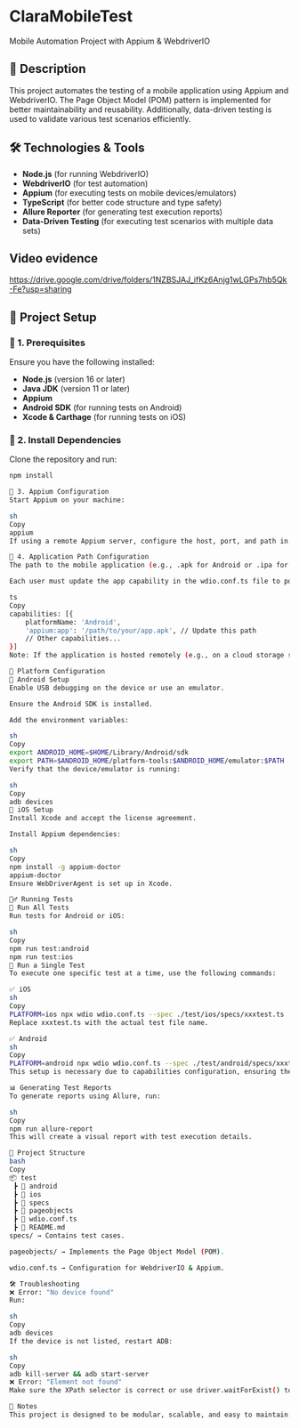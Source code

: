 # ClaraMobileTest

Mobile Automation Project with Appium & WebdriverIO

## 📖 Description
This project automates the testing of a mobile application using Appium and WebdriverIO. The Page Object Model (POM) pattern is implemented for better maintainability and reusability. Additionally, data-driven testing is used to validate various test scenarios efficiently.

## 🛠️ Technologies & Tools
- **Node.js** (for running WebdriverIO)
- **WebdriverIO** (for test automation)
- **Appium** (for executing tests on mobile devices/emulators)
- **TypeScript** (for better code structure and type safety)
- **Allure Reporter** (for generating test execution reports)
- **Data-Driven Testing** (for executing test scenarios with multiple data sets)

## Video evidence
https://drive.google.com/drive/folders/1NZBSJAJ_ifKz6Anjg1wLGPs7hb5Qk-Fe?usp=sharing

## 🚀 Project Setup

### 🔹 1. Prerequisites
Ensure you have the following installed:
- **Node.js** (version 16 or later)
- **Java JDK** (version 11 or later)
- **Appium**
- **Android SDK** (for running tests on Android)
- **Xcode & Carthage** (for running tests on iOS)

### 🔹 2. Install Dependencies
Clone the repository and run:

```sh
npm install

🔹 3. Appium Configuration
Start Appium on your machine:

sh
Copy
appium
If using a remote Appium server, configure the host, port, and path in the wdio.conf.ts file accordingly.

🔹 4. Application Path Configuration
The path to the mobile application (e.g., .apk for Android or .ipa for iOS) is specified in the wdio.conf.ts file. By default, it points to a local path on your machine.

Each user must update the app capability in the wdio.conf.ts file to point to the correct path of the application on their system. For example:

ts
Copy
capabilities: [{
    platformName: 'Android',
    'appium:app': '/path/to/your/app.apk', // Update this path
    // Other capabilities...
}]
Note: If the application is hosted remotely (e.g., on a cloud storage service), you can provide a direct URL to the file instead of a local path.

📱 Platform Configuration
🔹 Android Setup
Enable USB debugging on the device or use an emulator.

Ensure the Android SDK is installed.

Add the environment variables:

sh
Copy
export ANDROID_HOME=$HOME/Library/Android/sdk
export PATH=$ANDROID_HOME/platform-tools:$ANDROID_HOME/emulator:$PATH
Verify that the device/emulator is running:

sh
Copy
adb devices
🔹 iOS Setup
Install Xcode and accept the license agreement.

Install Appium dependencies:

sh
Copy
npm install -g appium-doctor
appium-doctor
Ensure WebDriverAgent is set up in Xcode.

🏃‍♂️ Running Tests
🔹 Run All Tests
Run tests for Android or iOS:

sh
Copy
npm run test:android
npm run test:ios
🔹 Run a Single Test
To execute one specific test at a time, use the following commands:

✅ iOS
sh
Copy
PLATFORM=ios npx wdio wdio.conf.ts --spec ./test/ios/specs/xxxtest.ts
Replace xxxtest.ts with the actual test file name.

✅ Android
sh
Copy
PLATFORM=android npx wdio wdio.conf.ts --spec ./test/android/specs/xxxtest.ts
This setup is necessary due to capabilities configuration, ensuring the test runs on the correct device.

📊 Generating Test Reports
To generate reports using Allure, run:

sh
Copy
npm run allure-report
This will create a visual report with test execution details.

📂 Project Structure
bash
Copy
📦 test
 ┣ 📂 android
 ┣ 📂 ios
 ┣ 📂 specs
 ┣ 📂 pageobjects
 ┣ 📜 wdio.conf.ts
 ┣ 📜 README.md
specs/ → Contains test cases.

pageobjects/ → Implements the Page Object Model (POM).

wdio.conf.ts → Configuration for WebdriverIO & Appium.

🛠️ Troubleshooting
❌ Error: "No device found"
Run:

sh
Copy
adb devices
If the device is not listed, restart ADB:

sh
Copy
adb kill-server && adb start-server
❌ Error: "Element not found"
Make sure the XPath selector is correct or use driver.waitForExist() to ensure the element is present before interacting with it.

📌 Notes
This project is designed to be modular, scalable, and easy to maintain.
